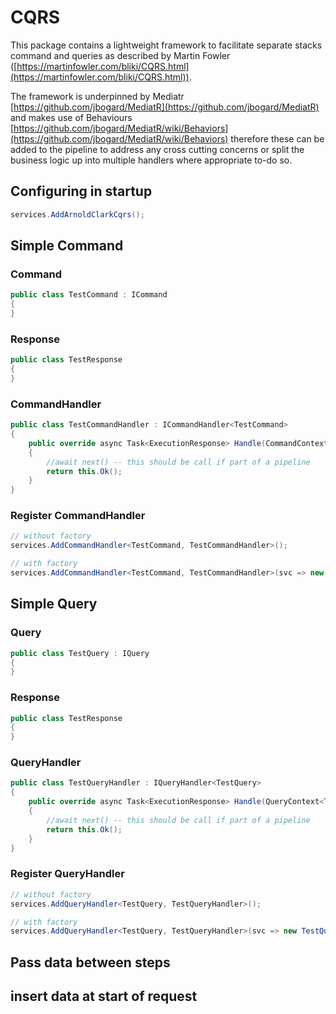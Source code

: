 #  CQRS  

This package contains a lightweight framework to facilitate separate stacks command and queries as described by Martin Fowler ([https://martinfowler.com/bliki/CQRS.html](https://martinfowler.com/bliki/CQRS.html)).

The framework is underpinned by Mediatr [https://github.com/jbogard/MediatR](https://github.com/jbogard/MediatR) and makes use of Behaviours [https://github.com/jbogard/MediatR/wiki/Behaviors](https://github.com/jbogard/MediatR/wiki/Behaviors)
therefore these can be added to the pipeline to address any cross cutting concerns or split the business logic up into multiple handlers where appropriate to-do so.

## Configuring in startup 

```cs
services.AddArnoldClarkCqrs();
```

## Simple Command

### Command

```cs
public class TestCommand : ICommand
{
}
```

### Response

```cs
public class TestResponse
{
}
```

### CommandHandler

```cs
public class TestCommandHandler : ICommandHandler<TestCommand>
{
	public override async Task<ExecutionResponse> Handle(CommandContext<TestCommand> commandContext, CancellationToken cancellationToken, RequestHandlerDelegate<ExecutionResponse> next)
	{
		//await next() -- this should be call if part of a pipeline 
		return this.Ok();
	}
}
```

### Register CommandHandler

```cs
// without factory
services.AddCommandHandler<TestCommand, TestCommandHandler>();

// with factory
services.AddCommandHandler<TestCommand, TestCommandHandler>(svc => new TestCommandHandler());
```

## Simple Query

### Query

```cs
public class TestQuery : IQuery
{
}
```

### Response

```cs
public class TestResponse
{
}
```

### QueryHandler

```cs
public class TestQueryHandler : IQueryHandler<TestQuery>
{
	public override async Task<ExecutionResponse> Handle(QueryContext<TestCommand> commandContext, CancellationToken cancellationToken, RequestHandlerDelegate<ExecutionResponse> next)
	{
		//await next() -- this should be call if part of a pipeline 
		return this.Ok();
	}
}
```

### Register QueryHandler

```cs
// without factory
services.AddQueryHandler<TestQuery, TestQueryHandler>();

// with factory
services.AddQueryHandler<TestQuery, TestQueryHandler>(svc => new TestQueryHandler());
```

## Pass data between steps

## insert data at start of request
